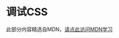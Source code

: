 # 调试CSS

此部分内容精选自MDN，[请点此访问MDN学习](https://developer.mozilla.org/zh-CN/docs/Learn/CSS/Building_blocks/Debugging_CSS)